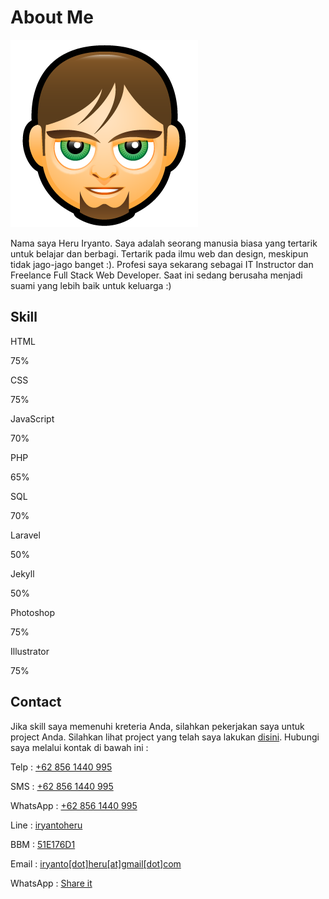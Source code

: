 <h1>About Me</h1>
<p><img class="avatar" src="./img/me.png" alt="me"></p>
<p>Nama saya Heru Iryanto. Saya adalah seorang manusia biasa yang tertarik untuk belajar dan berbagi. Tertarik pada ilmu web dan design, meskipun tidak jago-jago banget :). Profesi saya sekarang sebagai IT Instructor dan Freelance Full Stack Web Developer. Saat ini sedang berusaha menjadi suami yang lebih baik untuk keluarga :)</p>
<h2>Skill</h2>
<p>HTML</p>
  <div class="progress">
    <div class="progress-bar" role="progressbar" aria-valuenow="75" aria-valuemin="0" aria-valuemax="100" style="width:75%">
      75%
    </div>
  </div>
<p>CSS</p>
  <div class="progress">
    <div class="progress-bar" role="progressbar" aria-valuenow="75" aria-valuemin="0" aria-valuemax="100" style="width:75%">
      75%
    </div>
  </div>
<p>JavaScript</p>
  <div class="progress">
    <div class="progress-bar" role="progressbar" aria-valuenow="70" aria-valuemin="0" aria-valuemax="100" style="width:70%">
      70%
    </div>
  </div>
<p>PHP</p>
  <div class="progress">
    <div class="progress-bar" role="progressbar" aria-valuenow="65" aria-valuemin="0" aria-valuemax="100" style="width:65%">
      65%
    </div>
  </div>
<p>SQL</p>
  <div class="progress">
    <div class="progress-bar" role="progressbar" aria-valuenow="70" aria-valuemin="0" aria-valuemax="100" style="width:70%">
      70%
    </div>
  </div>
<p>Laravel</p>
  <div class="progress">
    <div class="progress-bar" role="progressbar" aria-valuenow="50" aria-valuemin="0" aria-valuemax="100" style="width:50%">
      50%
    </div>
  </div>
<p>Jekyll</p>
  <div class="progress">
    <div class="progress-bar" role="progressbar" aria-valuenow="50" aria-valuemin="0" aria-valuemax="100" style="width:50%">
      50%
    </div>
  </div>
<p>Photoshop</p>
  <div class="progress">
    <div class="progress-bar" role="progressbar" aria-valuenow="75" aria-valuemin="0" aria-valuemax="100" style="width:75%">
      75%
    </div>
  </div>
<p>Illustrator</p>
  <div class="progress">
    <div class="progress-bar" role="progressbar" aria-valuenow="75" aria-valuemin="0" aria-valuemax="100" style="width:75%">
      75%
    </div>
  </div>
<h2>Contact</h2>
<p>Jika skill saya memenuhi kreteria Anda, silahkan pekerjakan saya untuk project Anda. Silahkan lihat project yang telah saya lakukan <a href="/portfolio"> disini</a>. Hubungi saya melalui kontak di bawah ini :</p>
<p class="contact">Telp : <a href="tel:+628561440995" target="_blank">+62 856 1440 995</a></p>
<p class="contact">SMS : <a href="sms:+628561440995?body=Silahkan%20tulis%20pesan%20Anda" target="_blank">+62 856 1440 995</a></p>
<p class="contact">WhatsApp : <a href="intent://send/628561440995#Intent;scheme=smsto;package=com.whatsapp;action=android.intent.action.SENDTO;end">+62 856 1440 995</a></p>
<p class="contact">Line : <a href="http://line.me/ti/p/~iryantoheru" target="_blank">iryantoheru</a></p>
<p class="contact">BBM : <a href="bbmi://51E176D1" target="_blank">51E176D1</a></p>
<p class="contact">Email : <a href="mailto:iryanto.heru@gmail.com" target="_blank">iryanto[dot]heru[at]gmail[dot]com</a></p>
<p class="contact">WhatsApp : <a href="whatsapp://send?text=https://iryantoheru.github.io" target="_blank">Share it</a></p>